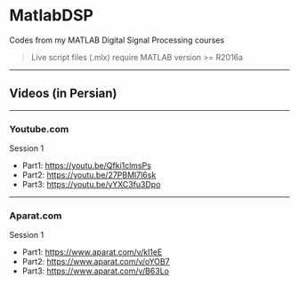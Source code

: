 # MatlabDSP
Codes from my MATLAB Digital Signal Processing courses

> Live script files (.mlx) require MATLAB version >= R2016a
-------------------------------------

## Videos (in Persian)
-------------------------------------
### Youtube.com
Session 1
- Part1: https://youtu.be/Qfki1clmsPs
- Part2: https://youtu.be/27PBMl7l6sk
- Part3: https://youtu.be/yYXC3fu3Dpo
-------------------------------------
### Aparat.com
Session 1
- Part1: https://www.aparat.com/v/kl1eE
- Part2: https://www.aparat.com/v/oYOB7
- Part3: https://www.aparat.com/v/B63Lo
